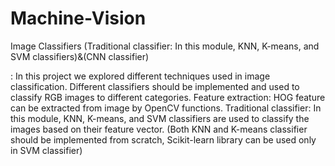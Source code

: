 # Machine-Vision

Image Classifiers (Traditional classifier: In this module, KNN, K-means, and SVM classifiers)&(CNN classifier)

: In this project we explored different techniques used in image classification.
Different classifiers should be implemented and used to classify RGB images to different categories. 
Feature extraction: HOG feature can be extracted from image by OpenCV functions. 
Traditional classifier: In this module, KNN, K-means, and SVM classifiers are used to classify the images based on their feature vector. 
(Both KNN and K-means classifier should be implemented from scratch, Scikit-learn library can be used only in SVM classifier)

